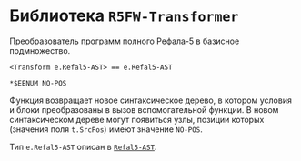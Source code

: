 Библиотека `R5FW-Transformer`
===============================

Преобразователь программ полного Рефала-5 в базисное подмножество.

    <Transform e.Refal5-AST> == e.Refal5-AST

    *$EENUM NO-POS

Функция возвращает новое синтаксическое дерево, в котором условия и блоки
преобразованы в вызов вспомогательной функции. В новом синтаксическом дереве
могут появиться узлы, позиции которых (значения поля `t.SrcPos`) имеют значение
`NO-POS`.

Тип `e.Refal5-AST` описан в [`Refal5-AST`](Refal5-AST.md).
